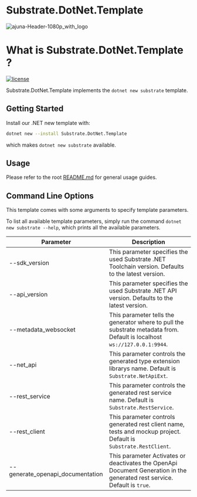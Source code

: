 # Substrate.DotNet.Template
![ajuna-Header-1080p_with_logo](https://user-images.githubusercontent.com/17710198/136852531-d9eb47cd-efcd-4c88-bdbf-78dfcbffe287.png)

# What is Substrate.DotNet.Template ?
[![license](https://img.shields.io/github/license/SubstrateGaming/Substrate.NET.Toolchain)](https://github.com/SubstrateGaming/Substrate.NET.Toolchain/blob/origin/LICENSE)

Substrate.DotNet.Template implements the `dotnet new substrate` template.

## Getting Started
Install our .NET new template with:

```sh
dotnet new --install Substrate.DotNet.Template
```

which makes `dotnet new substrate` available.

## Usage
Please refer to the root [README.md](../../README.md) for general usage guides.

## Command Line Options
This template comes with some arguments to specify template parameters. 

To list all available template parameters, simply run the command `dotnet new substrate --help`, which prints all the available parameters.

| Parameter                       | Description                                                                                                               |
|----------------------------------|--------------------------------------------------------------------------------------------------------------------------|
| --sdk_version                    | This parameter specifies the used Substrate .NET Toolchain version. Defaults to the latest version.                      |
| --api_version                    | This parameter specifies the used Substrate .NET API version. Defaults to the latest version.                            |
| --metadata_websocket             | This parameter tells the generator where to pull the substrate metadata from. Default is localhost `ws://127.0.0.1:9944`.|
| --net_api                        | This parameter controls the generated type extension librarys name. Default is `Substrate.NetApiExt`.                    |
| --rest_service                   | This parameter controls the generated rest service name. Default is `Substrate.RestService`.                             |
| --rest_client                    | This parameter controls generated rest client name, tests and mockup project. Default is `Substrate.RestClient`.         |
| --generate_openapi_documentation | This parameter Activates or deactivates the OpenApi Document Generation in the generated rest service. Default is `true`.|


